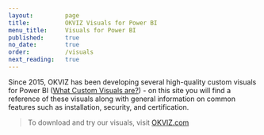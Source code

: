 ```yaml
---
layout:         page
title:          OKVIZ Visuals for Power BI
menu_title:     Visuals for Power BI 
published:      true
no_date:        true
order:          /visuals
next_reading:   true
---
```

Since 2015, OKVIZ has been developing several high-quality custom visuals for Power BI ([What Custom Visuals are?](get-started/custom-visuals.md)) - on this site you will find a reference of these visuals along with general information on common features such as installation, security, and certification.

> To download and try our visuals, visit [OKVIZ.com](https://okviz.com)